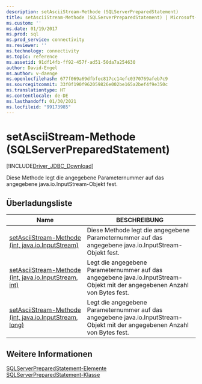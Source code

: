 ```yaml
---
description: setAsciiStream-Methode (SQLServerPreparedStatement)
title: setAsciiStream-Methode (SQLServerPreparedStatement) | Microsoft-Dokumentation
ms.custom: ''
ms.date: 01/19/2017
ms.prod: sql
ms.prod_service: connectivity
ms.reviewer: ''
ms.technology: connectivity
ms.topic: reference
ms.assetid: 91df14fb-ff92-457f-ad51-50da7a254630
author: David-Engel
ms.author: v-daenge
ms.openlocfilehash: 677f069a69dfbfec817cc14efc0370769afeb7c9
ms.sourcegitcommit: 33f0f190f962059826e002be165a2bef4f9e350c
ms.translationtype: HT
ms.contentlocale: de-DE
ms.lasthandoff: 01/30/2021
ms.locfileid: "99173985"
---
```

# <a name="setasciistream-method-sqlserverpreparedstatement"></a>setAsciiStream-Methode (SQLServerPreparedStatement)
[!INCLUDE[Driver_JDBC_Download](../../../includes/driver_jdbc_download.md)]

  Diese Methode legt die angegebene Parameternummer auf das angegebene java.io.InputStream-Objekt fest.  
  
## <a name="overload-list"></a>Überladungsliste  
  
|Name|BESCHREIBUNG|  
|----------|-----------------|  
|[setAsciiStream-Methode &#40;int, java.io.InputStream&#41;](../../../connect/jdbc/reference/setasciistream-method-int-java-io-inputstream.md)|Diese Methode legt die angegebene Parameternummer auf das angegebene java.io.InputStream-Objekt fest.|  
|[setAsciiStream-Methode &#40;int, java.io.InputStream, int&#41;](../../../connect/jdbc/reference/setasciistream-method-int-java-io-inputstream-int.md)|Legt die angegebene Parameternummer auf das angegebene java.io.InputStream-Objekt mit der angegebenen Anzahl von Bytes fest.|  
|[setAsciiStream-Methode &#40;int, java.io.InputStream, long&#41;](../../../connect/jdbc/reference/setasciistream-method-int-java-io-inputstream-long.md)|Legt die angegebene Parameternummer auf das angegebene java.io.InputStream-Objekt mit der angegebenen Anzahl von Bytes fest.|  
  
## <a name="see-also"></a>Weitere Informationen  
 [SQLServerPreparedStatement-Elemente](../../../connect/jdbc/reference/sqlserverpreparedstatement-members.md)   
 [SQLServerPreparedStatement-Klasse](../../../connect/jdbc/reference/sqlserverpreparedstatement-class.md)  
  
  
